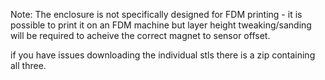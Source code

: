 Note: The enclosure is not specifically designed for FDM printing - it is possible to print it on an FDM machine but layer height tweaking/sanding will be required to acheive the correct magnet to sensor offset.

if you have issues downloading the individual stls there is a zip containing all three.
